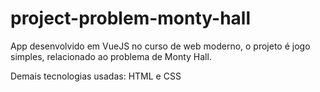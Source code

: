 # project-problem-monty-hall
App desenvolvido em VueJS no curso de web moderno, o projeto é jogo simples, relacionado ao problema de Monty Hall.

Demais tecnologias usadas: HTML e CSS
